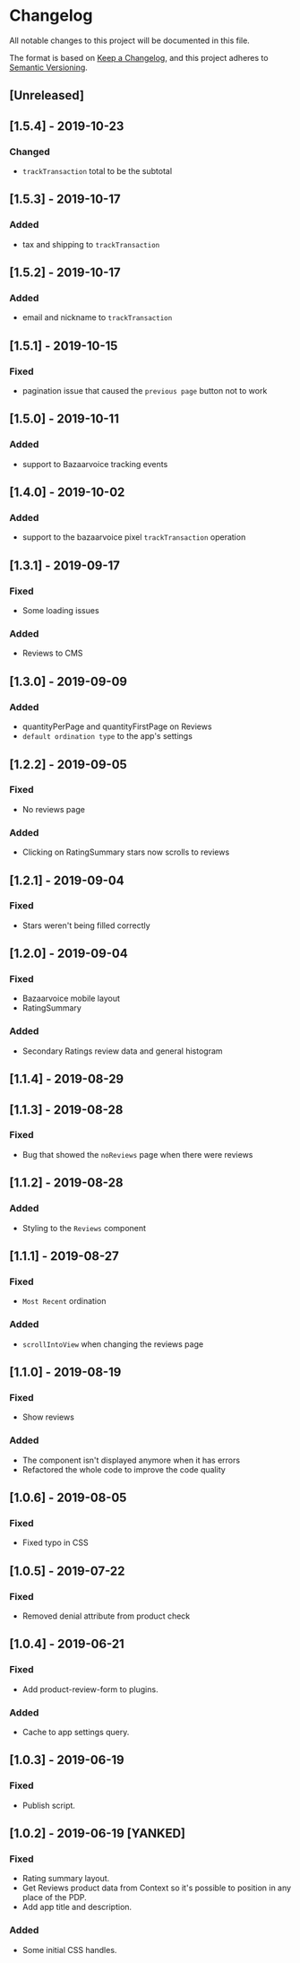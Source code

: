 # Changelog

All notable changes to this project will be documented in this file.

The format is based on [Keep a Changelog](https://keepachangelog.com/en/1.0.0/),
and this project adheres to [Semantic Versioning](https://semver.org/spec/v2.0.0.html).

## [Unreleased]

## [1.5.4] - 2019-10-23
### Changed
- `trackTransaction` total to be the subtotal

## [1.5.3] - 2019-10-17
### Added
- tax and shipping to `trackTransaction`

## [1.5.2] - 2019-10-17
### Added
- email and nickname to `trackTransaction`

## [1.5.1] - 2019-10-15
### Fixed
- pagination issue that caused the `previous page` button not to work

## [1.5.0] - 2019-10-11
### Added
- support to Bazaarvoice tracking events

## [1.4.0] - 2019-10-02
### Added
- support to the bazaarvoice pixel `trackTransaction` operation

## [1.3.1] - 2019-09-17
### Fixed
- Some loading issues

### Added
- Reviews to CMS

## [1.3.0] - 2019-09-09
### Added
- quantityPerPage and quantityFirstPage on Reviews
- `default ordination type` to the app's settings

## [1.2.2] - 2019-09-05
### Fixed
- No reviews page

### Added
- Clicking on RatingSummary stars now scrolls to reviews

## [1.2.1] - 2019-09-04
### Fixed
- Stars weren't being filled correctly

## [1.2.0] - 2019-09-04
### Fixed
- Bazaarvoice mobile layout
- RatingSummary

### Added
- Secondary Ratings review data and general histogram

## [1.1.4] - 2019-08-29

## [1.1.3] - 2019-08-28
### Fixed
- Bug that showed the `noReviews` page when there were reviews

## [1.1.2] - 2019-08-28
### Added
- Styling to the `Reviews` component

## [1.1.1] - 2019-08-27
### Fixed
- `Most Recent` ordination

### Added
- `scrollIntoView` when changing the reviews page

## [1.1.0] - 2019-08-19
### Fixed
- Show reviews

### Added
- The component isn't displayed anymore when it has errors
- Refactored the whole code to improve the code quality

## [1.0.6] - 2019-08-05
### Fixed
- Fixed typo in CSS

## [1.0.5] - 2019-07-22
### Fixed
- Removed denial attribute from product check

## [1.0.4] - 2019-06-21
### Fixed
- Add product-review-form to plugins.

### Added
- Cache to app settings query.

## [1.0.3] - 2019-06-19
### Fixed
- Publish script.

## [1.0.2] - 2019-06-19 [YANKED]
### Fixed
- Rating summary layout.
- Get Reviews product data from Context so it's possible to position in any place of the PDP.
- Add app title and description.

### Added
- Some initial CSS handles.

